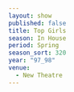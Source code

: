 ```yaml
---
layout: show
published: false
title: Top Girls
season: In House
period: Spring
season_sort: 320
year: "97_98"
venue:
  - New Theatre
---
```


